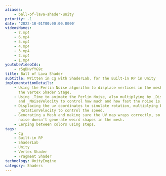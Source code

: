 ```yaml
---
aliases:
    - ball-of-lava-shader-unity
priority: -1
date: '2022-10-01T00:00:00.0000'
videosNames:
    - 7.mp4
    - 6.mp4
    - 5.mp4
    - 4.mp4
    - 3.mp4
    - 2.mp4
    - 1.mp4
youtubeVideoIds:
    - r5qDHvfYG9c
title: Ball of Lava Shader
subtitle: Written in Cg with ShaderLab, for the Built-in RP in Unity
implementationDetails:
    - Using the Perlin Noise algorithm to displace vertices in the mesh, during
      the Vertex Shader Stage.
    - Using _Time to animate the Perlin Noise, also multiplying by _Displacement
      and _NoiseVelocity to control how much and how fast the noise is.
    - Displacing the uv coordinates to simulate rotation, multiplying by
      _RotationVelocity to control the speed.
    - Generating a Mesh and making sure the UV map wraps correctly, so the Perlin
      noise doesn't generate weird shapes in the mesh.
    - Lerping between colors using steps.
tags:
    - Cg
    - Built-in RP
    - ShaderLab
    - Unity
    - Vertex Shader
    - Fragment Shader
technology: UnityEngine
category: Shaders
---
```

